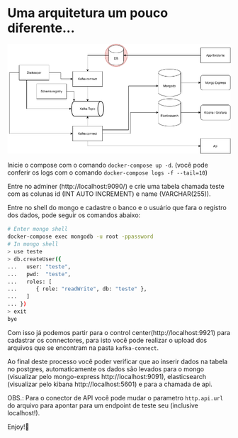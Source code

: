 # Uma arquitetura um pouco diferente...

![arquitetura](./arch.png)

Inicie o compose com o comando `docker-compose up -d`. (você pode conferir os logs com o comando `docker-compose logs -f --tail=10`)

Entre no adminer (http://localhost:9090/) e crie uma tabela chamada teste com as colunas id (INT AUTO INCREMENT) e name (VARCHAR(255)).

Entre no shell do mongo e cadastre o banco e o usuário que fara o registro dos dados, pode seguir os comandos abaixo:
```sh
# Enter mongo shell
docker-compose exec mongodb -u root -ppassword
# In mongo shell
> use teste
> db.createUser({
...   user: "teste",
...   pwd:  "teste",
...   roles: [
...      { role: "readWrite", db: "teste" },
...   ]
... })
> exit
bye
```
Com isso já podemos partir para o control center(http://localhost:9921) para cadastrar os connectores, para isto você pode realizar o upload dos arquivos que se encontram na pasta `kafka-connect`.

Ao final deste processo você poder verificar que ao inserir dados na tabela no postgres, automaticamente os dados são levados para o mongo (visualizar pelo mongo-express http://localhost:9091), elasticsearch (visualizar pelo kibana http://localhost:5601) e para a chamada de api.

OBS.: Para o conector de API você pode mudar o parametro `http.api.url` do arquivo para apontar para um endpoint de teste seu (inclusive localhost!).

Enjoy!🎉